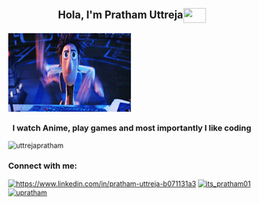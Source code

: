 <h2 align="center">Hola, I'm Pratham Uttreja<img align="center" src="https://user-images.githubusercontent.com/1303154/88677602-1635ba80-d120-11ea-84d8-d263ba5fc3c0.gif" width=46 height=30 /></p></h2><p>
<p><img align="center" src="https://raw.githubusercontent.com/tm2582001/tm2582001/main/giphy%20(1).gif" width=250 height=160 /></p>

<h3 align="center"> I watch Anime, play games and most importantly I like coding</h3>

<p align="left"> <img src="https://komarev.com/ghpvc/?username=uttrejapratham&label=Profile%20views&color=0e75b6&style=flat" alt="uttrejapratham" /> </p>

<h3 align="left">Connect with me:</h3>
<p align="left">
<a href="https://linkedin.com/in/https://www.linkedin.com/in/pratham-uttreja-b071131a3" target="blank"><img align="center" src="https://raw.githubusercontent.com/rahuldkjain/github-profile-readme-generator/master/src/images/icons/Social/linked-in-alt.svg" alt="https://www.linkedin.com/in/pratham-uttreja-b071131a3" height="30" width="40" /></a>
<a href="https://instagram.com/its_pratham01" target="blank"><img align="center" src="https://raw.githubusercontent.com/rahuldkjain/github-profile-readme-generator/master/src/images/icons/Social/instagram.svg" alt="its_pratham01" height="30" width="40" /></a>
<a href="https://www.leetcode.com/upratham" target="blank"><img align="center" src="https://raw.githubusercontent.com/rahuldkjain/github-profile-readme-generator/master/src/images/icons/Social/leet-code.svg" alt="upratham" height="30" width="40" /></a>
</p>
